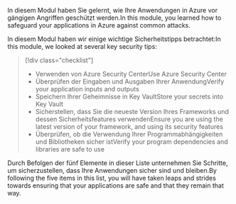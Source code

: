 <span data-ttu-id="258e6-101">In diesem Modul haben Sie gelernt, wie Ihre Anwendungen in Azure vor gängigen Angriffen geschützt werden.</span><span class="sxs-lookup"><span data-stu-id="258e6-101">In this module, you learned how to safeguard your applications in Azure against common attacks.</span></span>

<span data-ttu-id="258e6-102">In diesem Modul haben wir einige wichtige Sicherheitstipps betrachtet:</span><span class="sxs-lookup"><span data-stu-id="258e6-102">In this module, we looked at several key security tips:</span></span>

> [!div class="checklist"]
> * <span data-ttu-id="258e6-103">Verwenden von Azure Security Center</span><span class="sxs-lookup"><span data-stu-id="258e6-103">Use Azure Security Center</span></span>
> * <span data-ttu-id="258e6-104">Überprüfen der Eingaben und Ausgaben Ihrer Anwendung</span><span class="sxs-lookup"><span data-stu-id="258e6-104">Verify your application inputs and outputs</span></span>
> * <span data-ttu-id="258e6-105">Speichern Ihrer Geheimnisse in Key Vault</span><span class="sxs-lookup"><span data-stu-id="258e6-105">Store your secrets into Key Vault</span></span>
> * <span data-ttu-id="258e6-106">Sicherstellen, dass Sie die neueste Version Ihres Frameworks und dessen Sicherheitsfeatures verwenden</span><span class="sxs-lookup"><span data-stu-id="258e6-106">Ensure you are using the latest version of your framework, and using its security features</span></span>
> * <span data-ttu-id="258e6-107">Überprüfen, ob die Verwendung Ihrer Programmabhängigkeiten und Bibliotheken sicher ist</span><span class="sxs-lookup"><span data-stu-id="258e6-107">Verify your program dependencies and libraries are safe to use</span></span>

<span data-ttu-id="258e6-108">Durch Befolgen der fünf Elemente in dieser Liste unternehmen Sie Schritte, um sicherzustellen, dass Ihre Anwendungen sicher sind und bleiben.</span><span class="sxs-lookup"><span data-stu-id="258e6-108">By following the five items in this list, you will have taken leaps and strides towards ensuring that your applications are safe and that they remain that way.</span></span>